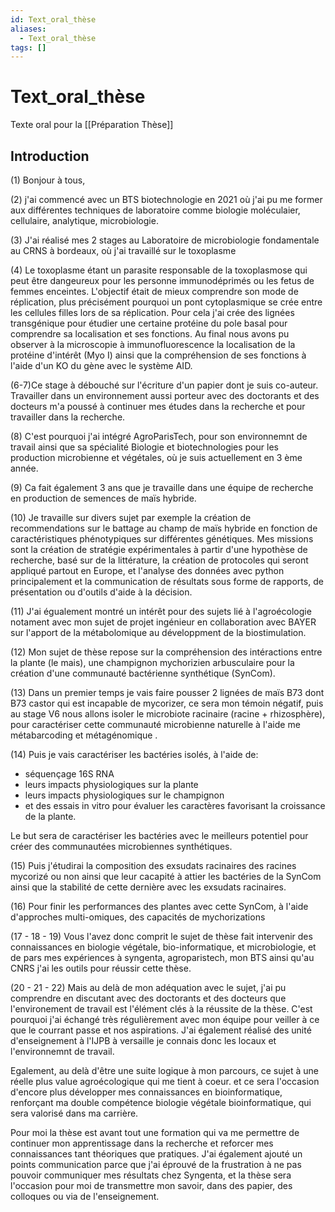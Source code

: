 ```yaml
---
id: Text_oral_thèse
aliases:
  - Text_oral_thèse
tags: []
---
```


# Text_oral_thèse
Texte oral pour la [[Préparation Thèse]]


## Introduction 
(1) Bonjour à tous,

(2) j'ai commencé avec un BTS biotechnologie en 2021 où j'ai pu me former aux différentes techniques de laboratoire comme biologie moléculaier, cellulaire, analytique, microbiologie. 

(3) J'ai réalisé mes 2 stages au Laboratoire de microbiologie fondamentale au CRNS à bordeaux, où j'ai travaillé sur le toxoplasme

(4) Le toxoplasme étant un parasite responsable de la toxoplasmose qui peut être dangeureux pour les personne immunodéprimés ou les fetus de femmes enceintes. 
L'objectif était de mieux comprendre son mode de réplication, plus précisément pourquoi un pont cytoplasmique se crée entre les cellules filles lors de sa réplication. 
Pour cela j'ai crée des lignées transgénique pour étudier une certaine protéine du pole basal pour comprendre sa localisation et ses fonctions. 
Au final nous avons pu observer à la microscopie à immunofluorescence la localisation de la protéine d'intérêt (Myo I) ainsi que la compréhension de ses fonctions à l'aide d'un KO du gène avec le système AID. 

(6-7)Ce stage à débouché sur l'écriture d'un papier dont je suis co-auteur. 
Travailler dans un environnement aussi porteur avec des doctorants et des docteurs m'a poussé à continuer mes études dans la recherche et pour travailler dans la recherche.

(8) C'est pourquoi j'ai intégré AgroParisTech, pour son environnemnt de travail ainsi que sa spécialité Biologie et biotechnologies pour les production microbienne et végétales, où je suis actuellement en 3 ème année. 

(9) Ca fait également 3 ans que je travaille dans une équipe de recherche en production de semences de maïs hybride. 

(10) Je travaille sur divers sujet par exemple la création de recommendations sur le battage au champ de maïs hybride en fonction de caractéristiques phénotypiques sur différentes génétiques. 
Mes missions sont la création de stratégie expérimentales à partir d'une hypothèse de recherche, basé sur de la littérature, la création de protocoles qui seront appliqué partout en Europe, et l'analyse des données avec python principalement et la communication de résultats sous forme de rapports, de présentation ou d'outils d'aide à la décision. 

(11) J'ai égualement montré un intérêt pour des sujets lié à l'agroécologie notament avec mon sujet de projet ingénieur en collaboration avec BAYER sur l'apport de la métabolomique au développment de la biostimulation. 


(12) Mon sujet de thèse repose sur la compréhension des intéractions entre la plante (le mais), une champignon mychorizien arbusculaire pour la création d'une communauté bactérienne synthétique (SynCom). 

(13) Dans un premier temps je vais faire pousser 2 lignées de maïs B73 dont B73 castor qui est incapable de mycorizer, ce sera mon témoin négatif, puis au stage V6 nous allons isoler le microbiote racinaire (racine + rhizosphère), pour caractériser cette communauté microbienne naturelle à l'aide me métabarcoding et métagénomique .

(14) Puis je vais caractériser les bactéries isolés, à l'aide de:

- séquençage 16S RNA 
- leurs impacts physiologiques sur la plante 
- leurs impacts physiologiques sur le champignon 
- et des essais in vitro pour évaluer les caractères favorisant la croissance de la plante. 

Le but sera de caractériser les bactéries avec le meilleurs potentiel pour créer des communautées microbiennes synthétiques. 

(15) Puis j'étudirai la composition des exsudats racinaires des racines mycorizé ou non ainsi que leur cacapité à attier les bactéries de la SynCom ainsi que la stabilité de cette dernière avec les exsudats racinaires. 


(16)
Pour finir les performances des plantes avec cette SynCom, à l'aide d'approches multi-omiques, des capacités de mychorizations


(17 - 18 - 19) Vous l'avez donc comprit le sujet de thèse fait intervenir des connaissances en biologie végétale, bio-informatique, et microbiologie, et de pars mes expériences à syngenta, agroparistech, mon BTS ainsi qu'au CNRS j'ai les outils pour réussir cette thèse. 

(20 - 21 - 22) Mais au delà de mon adéquation avec le sujet, j'ai pu comprendre en discutant avec des doctorants et des docteurs que l'environement de travail est l'élément clés à la réussite de la thèse. 
C'est pourquoi j'ai échangé très régulièrement avec mon équipe pour veiller à ce que le courrant passe et nos aspirations.
J'ai également réalisé des unité d'enseignement à l'IJPB à versaille je connais donc les locaux et l'environnemnt de travail.

Egalement, au delà d'être une suite logique à mon parcours, ce sujet à une réelle plus value agroécologique qui me tient à coeur. et ce sera l'occasion d'encore plus développer mes connaissances en bioinformatique, renforçant ma double compétence biologie végétale bioinformatique, qui sera valorisé dans ma carrière. 

Pour moi la thèse est avant tout une formation qui va me permettre de continuer mon apprentissage dans la recherche et reforcer mes connaissances tant théoriques que pratiques. 
J'ai également ajouté un points communication parce que j'ai éprouvé de la frustration à ne pas pouvoir communiquer mes résultats chez Syngenta, et la thèse sera l'occasion pour moi de transmettre mon savoir, dans des papier, des colloques ou via de l'enseignement. 


